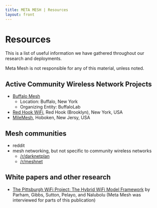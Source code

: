 ```yaml
---
title: META MESH | Resources
layout: front
---
```

# Resources

This is a list of useful information we have gathered throughout our research and deployments.

Meta Mesh is not responsible for any of this material, unless noted.

## Active Community Wireless Network Projects

* [Buffalo Mesh](http://www.buffalomesh.net/)
  * Location: Buffalo, New York
  * Organizing Entity: BuffaloLab
* [Red Hook WiFi](https://www.facebook.com/RHWiFi), Red Hook (Brooklyn), New York, USA
* [MileMesh](http://www.milemesh.com/), Hoboken, New Jersy, USA

## Mesh communities

* reddit
 * mesh networking, but not specific to community wireless networks
    * [/r/darknetplan](https://www.reddit.com/r/darknetplan)
    * [/r/meshnet](https://www.reddit.com/r/meshnet)

## White papers and other research

* [The Pittsburgh WiFi Project: The Hybrid WiFi Model Framework](http://apps.pittsburghpa.gov/cis/Final_Report.pdf) by Parham, Gibbs, Sutton, Pelayo, and Nalubolu (Meta Mesh was interviewed for parts of this publication)
